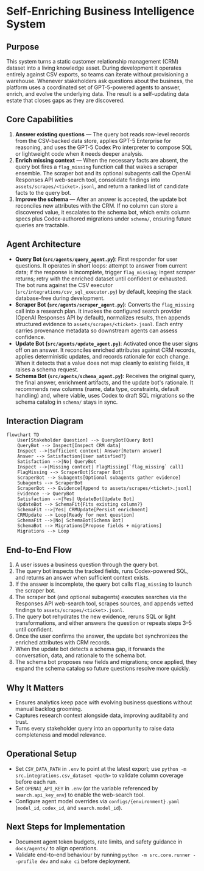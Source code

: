# Self-Enriching Business Intelligence System

## Purpose
This system turns a static customer relationship management (CRM) dataset into a living knowledge asset. During development it operates entirely against CSV exports, so teams can iterate without provisioning a warehouse. Whenever stakeholders ask questions about the business, the platform uses a coordinated set of GPT-5-powered agents to answer, enrich, and evolve the underlying data. The result is a self-updating data estate that closes gaps as they are discovered.

## Core Capabilities
1. **Answer existing questions** &mdash; The query bot reads row-level records from the CSV-backed data store, applies GPT-5 Enterprise for reasoning, and uses the GPT-5 Codex Pro interpreter to compose SQL or lightweight code when it needs deeper analysis.
2. **Enrich missing context** &mdash; When the necessary facts are absent, the query bot fires a `flag_missing` function call that wakes a scraper ensemble. The scraper bot and its optional subagents call the OpenAI Responses API web-search tool, consolidate findings into `assets/scrapes/<ticket>.jsonl`, and return a ranked list of candidate facts to the query bot.
3. **Improve the schema** &mdash; After an answer is accepted, the update bot reconciles new attributes with the CRM. If no column can store a discovered value, it escalates to the schema bot, which emits column specs plus Codex-authored migrations under `schema/`, ensuring future queries are tractable.

## Agent Architecture
- **Query Bot (`src/agents/query_agent.py`)**: First responder for user questions. It operates in short loops: attempt to answer from current data; if the response is incomplete, trigger `flag_missing`; ingest scraper returns; retry with the enriched dataset until confident or exhausted. The bot runs against the CSV executor (`src/integrations/csv_sql_executor.py`) by default, keeping the stack database-free during development.
- **Scraper Bot (`src/agents/scraper_agent.py`)**: Converts the `flag_missing` call into a research plan. It invokes the configured search provider (OpenAI Responses API by default), normalizes results, then appends structured evidence to `assets/scrapes/<ticket>.jsonl`. Each entry carries provenance metadata so downstream agents can assess confidence.
- **Update Bot (`src/agents/update_agent.py`)**: Activated once the user signs off on an answer. It reconciles enriched attributes against CRM records, applies deterministic updates, and records rationale for each change. When it detects that a value does not map cleanly to existing fields, it raises a schema request.
- **Schema Bot (`src/agents/schema_agent.py`)**: Receives the original query, the final answer, enrichment artifacts, and the update bot's rationale. It recommends new columns (name, data type, constraints, default handling) and, where viable, uses Codex to draft SQL migrations so the schema catalog in `schema/` stays in sync.

## Interaction Diagram
```mermaid
flowchart TD
    User[Stakeholder Question] --> QueryBot[Query Bot]
    QueryBot --> Inspect[Inspect CRM data]
    Inspect -->|Sufficient context| Answer[Return answer]
    Answer --> Satisfaction{User satisfied?}
    Satisfaction -->|No| QueryBot
    Inspect -->|Missing context| FlagMissing[`flag_missing` call]
    FlagMissing --> ScraperBot[Scraper Bot]
    ScraperBot --> Subagents[Optional subagents gather evidence]
    Subagents --> ScraperBot
    ScraperBot --> Evidence[Append to assets/scrapes/<ticket>.jsonl]
    Evidence --> QueryBot
    Satisfaction -->|Yes| UpdateBot[Update Bot]
    UpdateBot --> SchemaFit{Fits existing column?}
    SchemaFit -->|Yes| CRMUpdate[Persist enrichment]
    CRMUpdate --> Loop[Ready for next question]
    SchemaFit -->|No| SchemaBot[Schema Bot]
    SchemaBot --> Migrations[Propose fields + migrations]
    Migrations --> Loop
```

## End-to-End Flow
1. A user issues a business question through the query bot.
2. The query bot inspects the tracked fields, runs Codex-powered SQL, and returns an answer when sufficient context exists.
3. If the answer is incomplete, the query bot calls `flag_missing` to launch the scraper bot.
4. The scraper bot (and optional subagents) executes searches via the Responses API web-search tool, scrapes sources, and appends vetted findings to `assets/scrapes/<ticket>.jsonl`.
5. The query bot rehydrates the new evidence, reruns SQL or light transformations, and either answers the question or repeats steps 3–5 until confident.
6. Once the user confirms the answer, the update bot synchronizes the enriched attributes with CRM records.
7. When the update bot detects a schema gap, it forwards the conversation, data, and rationale to the schema bot.
8. The schema bot proposes new fields and migrations; once applied, they expand the schema catalog so future questions resolve more quickly.

## Why It Matters
- Ensures analytics keep pace with evolving business questions without manual backlog grooming.
- Captures research context alongside data, improving auditability and trust.
- Turns every stakeholder query into an opportunity to raise data completeness and model relevance.

## Operational Setup
- Set `CSV_DATA_PATH` in `.env` to point at the latest export; use `python -m src.integrations.csv_dataset <path>` to validate column coverage before each run.
- Set `OPENAI_API_KEY` in `.env` (or the variable referenced by `search.api_key_env`) to enable the web-search tool.
- Configure agent model overrides via `configs/{environment}.yaml` (`model_id`, `codex_id`, and `search.model_id`).

## Next Steps for Implementation
- Document agent token budgets, rate limits, and safety guidance in `docs/agents/` to align operations.
- Validate end-to-end behaviour by running `python -m src.core.runner --profile dev` and `make ci` before deployment.

